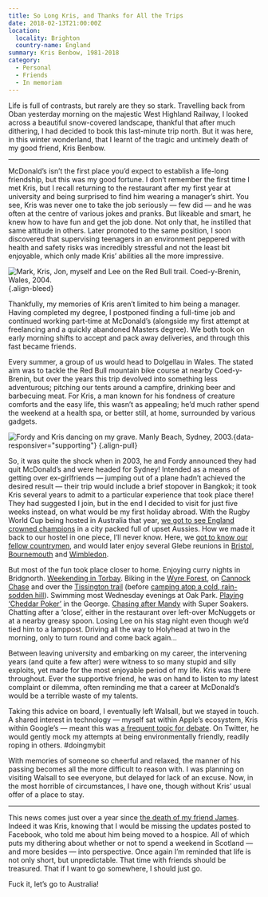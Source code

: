 ```yaml
---
title: So Long Kris, and Thanks for All the Trips
date: 2018-02-13T21:00:00Z
location:
  locality: Brighton
  country-name: England
summary: Kris Benbow, 1981-2018
category:
  - Personal
  - Friends
  - In memoriam
---
```

Life is full of contrasts, but rarely are they so stark. Travelling back from Oban yesterday morning on the majestic West Highland Railway, I looked across a beautiful snow-covered landscape, thankful that after much dithering, I had decided to book this last-minute trip north. But it was here, in this winter wonderland, that I learnt of the tragic and untimely death of my good friend, Kris Benbow.

* * *

McDonald’s isn’t the first place you’d expect to establish a life-long friendship, but this was my good fortune. I don’t remember the first time I met Kris, but I recall returning to the restaurant after my first year at university and being surprised to find him wearing a manager’s shirt. You see, Kris was never one to take the job seriously — few did — and he was often at the centre of various jokes and pranks. But likeable and smart, he knew how to have fun and get the job done. Not only that, he instilled that same attitude in others. Later promoted to the same position, I soon discovered that supervising teenagers in an environment peppered with health and safety risks was incredibly stressful and not the least bit enjoyable, which only made Kris’ abilities all the more impressive.

![](/images/2018/02/kris_benbow/coed-y-brenin.jpg 'Mark, Kris, Jon, myself and Lee on the Red Bull trail. Coed-y-Brenin, Wales, 2004.')
{.align-bleed}

Thankfully, my memories of Kris aren’t limited to him being a manager. Having completed my degree, I postponed finding a full-time job and continued working part-time at McDonald’s (alongside my first attempt at freelancing and a quickly abandoned Masters degree). We both took on early morning shifts to accept and pack away deliveries, and through this fast became friends.

Every summer, a group of us would head to Dolgellau in Wales. The stated aim was to tackle the Red Bull mountain bike course at nearby Coed-y-Brenin, but over the years this trip devolved into something less adventurous; pitching our tents around a campfire, drinking beer and barbecuing meat. For Kris, a man known for his fondness of creature comforts and the easy life, this wasn’t as appealing; he’d much rather spend the weekend at a health spa, or better still, at home, surrounded by various gadgets.

![](/images/2018/02/kris_benbow/sydney.jpg 'Fordy and Kris dancing on my grave. Manly Beach, Sydney, 2003.'){data-responsiver="supporting"}
{.align-pull}

So, it was quite the shock when in 2003, he and Fordy announced they had quit McDonald’s and were headed for Sydney! Intended as a means of getting over ex-girlfriends — jumping out of a plane hadn’t achieved the desired result — their trip would include a brief stopover in Bangkok; it took Kris several years to admit to a particular experience that took place there! They had suggested I join, but in the end I decided to visit for just five weeks instead, on what would be my first holiday abroad. With the Rugby World Cup being hosted in Australia that year, [we got to see England crowned champions][1] in a city packed full of upset Aussies. How we made it back to our hostel in one piece, I’ll never know. Here, we [got to know our fellow countrymen][2], and would later enjoy several Glebe reunions in [Bristol][3], [Bournemouth][4] and [Wimbledon][5].

But most of the fun took place closer to home. Enjoying curry nights in Bridgnorth. [Weekending in Torbay][6]. Biking in the [Wyre Forest][7], on [Cannock Chase][8] and over the [Tissington trail][9] (before [camping atop a cold, rain-sodden hill][10]). Swimming most Wednesday evenings at Oak Park. [Playing ‘Cheddar Poker’][11] in the George. [Chasing after Mandy][12] with Super Soakers. Chatting after a ‘close’, either in the restaurant over left-over McNuggets or at a nearby greasy spoon. Losing Lee on his stag night even though we’d tied him to a lamppost. Driving all the way to Holyhead at two in the morning, only to turn round and come back again…

Between leaving university and embarking on my career, the intervening years (and quite a few after) were witness to so many stupid and silly exploits, yet made for the most enjoyable period of my life. Kris was there throughout. Ever the supportive friend, he was on hand to listen to my latest complaint or dilemma, often reminding me that a career at McDonald’s would be a terrible waste of my talents.

Taking this advice on board, I eventually left Walsall, but we stayed in touch. A shared interest in technology — myself sat within Apple’s ecosystem, Kris within Google’s — meant this was [a frequent topic for debate][13]. On Twitter, he would gently mock my attempts at being environmentally friendly, readily roping in others. #doingmybit

With memories of someone so cheerful and relaxed, the manner of his passing becomes all the more difficult to reason with. I was planning on visiting Walsall to see everyone, but delayed for lack of an excuse. Now, in the most horrible of circumstances, I have one, though without Kris’ usual offer of a place to stay.

* * *

This news comes just over a year since [the death of my friend James][14]. Indeed it was Kris, knowing that I would be missing the updates posted to Facebook, who told me about him being moved to a hospice. All of which puts my dithering about whether or not to spend a weekend in Scotland — and more besides — into perspective. Once again I’m reminded that life is not only short, but unpredictable. That time with friends should be treasured. That if I want to go somewhere, I should just go.

Fuck it, let’s go to Australia!

[1]: https://www.flickr.com/photos/paulrobertlloyd/3805288471/in/album-72157621993226654/
[2]: https://www.flickr.com/photos/paulrobertlloyd/3805253119/in/album-72157621993226654/
[3]: https://www.flickr.com/photos/paulrobertlloyd/sets/72157623659637746
[4]: https://www.flickr.com/photos/paulrobertlloyd/sets/72157623540740943
[5]: https://www.flickr.com/photos/paulrobertlloyd/sets/72157623535409947
[6]: https://www.flickr.com/photos/paulrobertlloyd/albums/72157622294084908
[7]: https://www.flickr.com/photos/roobottom/sets/394848
[8]: https://www.flickr.com/photos/roobottom/sets/304504
[9]: https://www.flickr.com/photos/paulrobertlloyd/albums/72157622265918195
[10]: https://roobottom.com/articles/2/
[11]: https://www.flickr.com/photos/paulrobertlloyd/albums/72157622707836534
[12]: https://lloydyweb.paulrobertlloyd.com/blog/2004/08/special_opps
[13]: /2010/10/enough_a_counter_argument
[14]: /2017/01/heres_to_the_doctor
